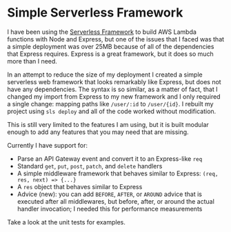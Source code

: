 # Simple Serverless Framework

I have been using the [Serverless Framework](www.serverless.com) to build AWS Lambda functions with Node and Express,
but one of the issues that I faced was that a simple deployment was over 25MB because of all of the dependencies that
Express requires. Express is a great framework, but it does so much more than I need.

In an attempt to reduce the size of my deployment I created a simple serverless web framework that looks remarkably
like Express, but does not have any dependencies. The syntax is so similar, as a matter of fact, that I changed my import
from Express to  my new framework and I only required a single change: mapping paths like ```/user/:id``` to 
```/user/{id}```. I rebuilt my project using ```sls deploy``` and all of the code worked without modification.

This is still very limited to the features I am using, but it is built modular enough to add any features that you
may need that are missing. 

Currently I have support for:
* Parse an API Gateway event and convert it to an Express-like ```req```
* Standard ```get```, ```put```, ```post```, ```patch```, and ```delete``` handlers
* A simple middleware framework that behaves similar to Express: ```(req, res, next) => {...}```
* A ```res``` object that behaves similar to Express
* Advice (new): you can add ```BEFORE```, ```AFTER```, or ```AROUND``` advice that is executed after all middlewares, but 
before, after, or around the actual handler invocation; I needed this for performance measurements

Take a look at the unit tests for examples.
